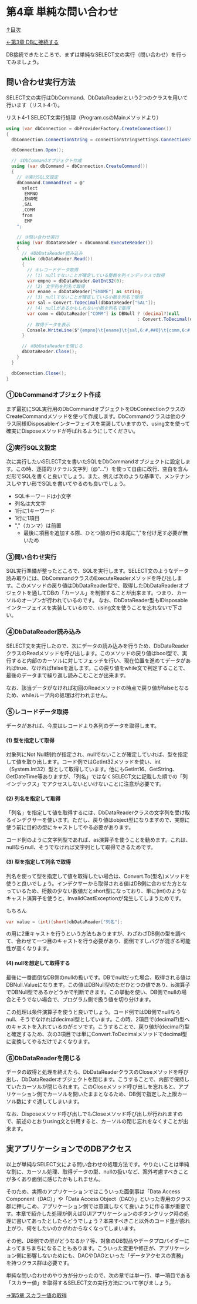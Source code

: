 第4章 単純な問い合わせ
=====

[↑目次](..\README.md "目次")

[←第3章 DBに接続する](03-connect-to-db.md)

DB接続できたところで、まずは単純なSELECT文の実行（問い合わせ）を行ってみましょう。

## 問い合わせ実行方法

SELECT文の実行はDbCommand、DbDataReaderという2つのクラスを用いて行います（リスト4-1）。

リスト4-1 SELECT文実行処理（Program.csのMainメソッドより）

```csharp
using (var dbConnection = dbProviderFactory.CreateConnection())
{
  dbConnection.ConnectionString = connectionStringSettings.ConnectionString;

  dbConnection.Open();

  // ①DbCommandオブジェクト作成
  using (var dbCommand = dbConnection.CreateCommand())
  {
    // ②実行SQL文設定
    dbCommand.CommandText = @"
      select
       EMPNO
      ,ENAME
      ,SAL
      ,COMM
      from
       EMP
    ";

    // ③問い合わせ実行
    using (var dbDataReader = dbCommand.ExecuteReader())
    {
      // ④DbDataReader読み込み
      while (dbDataReader.Read())
      {
        // ⑤レコードデータ取得
        // (1) nullでないことが確定している整数を列インデックスで取得
        var empno = dbDataReader.GetInt32(0);
        // (2) 文字列を列名で取得
        var ename = dbDataReader["ENAME"] as string;
        // (3) nullでないことが確定している小数を列名で取得
        var sal = Convert.ToDecimal(dbDataReader["SAL"]);
        // (4) nullがあるかもしれない小数を列名で取得
        var comm = dbDataReader["COMM"] is DBNull ? (decimal?)null
                                                  : Convert.ToDecimal(dbDataReader["COMM"]);
        // 取得データを表示
        Console.WriteLine($"{empno}\t{ename}\t{sal,6:#,##0}\t{comm,6:#,##0}");
      }

      // ⑥DbDataReaderを閉じる
      dbDataReader.Close();
    }
  }

  dbConnection.Close();
}
```

### ①DbCommandオブジェクト作成

まず最初にSQL実行用のDbCommandオブジェクトをDbConnectionクラスのCreateCommandメソッドを使って作成します。DbCommandクラスは他のクラス同様IDisposableインターフェイスを実装していますので、using文を使って確実にDisposeメソッドが呼ばれるようにしてください。

### ②実行SQL文設定

次に実行したいSELECT文を書いたSQLをDbCommandオブジェクトに設定します。この時、逐語的リテラル文字列（@"..."）を使って自由に改行、空白を含んだ形でSQLを書くと良いでしょう。また、例えば次のような基準で、メンテナンスしやすい形でSQLを書いてやるのも良いでしょう。

- SQLキーワードは小文字
- 列名は大文字
- 1行に1キーワード
- 1行に1項目
- ","（カンマ）は前置
    - 最後に項目を追加する際、ひとつ前の行の末尾に","を付け足す必要が無いため

### ③問い合わせ実行

SQL実行準備が整ったところで、SQLを実行します。SELECT文のようなデータ読み取りには、DbCommandクラスのExecuteReaderメソッドを呼び出します。このメソッドの戻り値はDbDataReader型で、取得したDbDataReaderオブジェクトを通してDBの「カーソル」を制御することが出来ます。つまり、カーソルのオープンが行われているのです。
なお、DbDataReader型もIDisposableインターフェイスを実装しているので、using文を使うことを忘れないで下さい。

### ④DbDataReader読み込み

SELECT文を実行したので、次にデータの読み込みを行うため、DbDataReaderクラスのReadメソッドを呼び出します。このメソッドの戻り値はbool型で、実行すると内部のカーソルに対してフェッチを行い、現在位置を進めてデータがあればtrue、なければfalseを返します。この戻り値をwhile文で判定することで、最後のデータまで繰り返し読みこむことが出来ます。

なお、該当データがなければ初回のReadメソッドの時点で戻り値がfalseとなるため、whileループ内の処理は行われません。

### ⑤レコードデータ取得

データがあれば、今度はレコードより各列のデータを取得します。

#### (1) 型を指定して取得

対象列にNot Null制約が指定され、nullでないことが確定していれば、型を指定して値を取り出します。コード例ではGetInt32メソッドを使い、int（System.Int32）型として取得しています。他にもGetInt16、GetString、GetDateTime等ありますが、「列名」ではなくSELECT文に記載した順での「列インデックス」でアクセスしないといけないことに注意が必要です。

#### (2) 列名を指定して取得

「列名」を指定して値を取得するには、DbDataReaderクラスの文字列を受け取るインデクサーを使います。ただし、戻り値はobject型になりますので、実際に使う前に目的の型にキャストしてやる必要があります。

コード例のように文字列型であれば、as演算子を使うことを勧めます。これは、nullならnull、そうでなければ文字列として取得できるためです。

#### (3) 型を指定して列名で取得

列名を使って型を指定して値を取得したい場合は、Convert.To(型名)メソッドを使うと良いでしょう。インデクサーから取得される値はDB側に合わせた方となっているため、桁数の少ない数値だとshort型になっており、単に(int)のようなキャスト演算子を使うと、InvalidCastExceptionが発生してしまうためです。

もちろん

```csharp
var value = (int)(short)dbDataReader["列名"];
```

の用に2重キャストを行うという方法もありますが、わざわざDB側の型を調べて、合わせて一つ目のキャストを行う必要があり、面倒ですしバグが混ざる可能性が高くなります。

#### (4) nullを想定して取得する

最後に一番面倒なDB側のnullの扱いです。DBでnullだった場合、取得される値はDBNull.Valueになります。この値はDBNull型のただひとつの値であり、is演算子でDBNull型であるかどうかで判断できます。この挙動を使い、DB側でnullの場合とそうでない場合で、プログラム側で扱う値を切り分けます。

この処理は条件演算子を使うと良いでしょう。コード例ではDB側でnullならnull、そうでなければdecimal型としています。この時、2項目で(decimal?)型へのキャストを入れているのがミソです。こうすることで、戻り値が(decimal?)型と確定するため、次の3項目では単にConvert.ToDecimalメソッドでdecimal型に変換してやるだけでよくなります。

### ⑥DbDataReaderを閉じる

データの取得と処理を終えたら、DbDataReaderクラスのCloseメソッドを呼び出し、DbDataReaderオブジェクトを閉じます。こうすることで、内部で保持していたカーソルが閉じられます。このCloseメソッド呼び出しを忘れると、アプリケーション側でカーソルを開いたままとなるため、DB側で指定した上限カーソル数にすぐ達してしまいます。

なお、Disposeメソッド呼び出しでもCloseメソッド呼び出しが行われますので、前述のとおりusing文と併用すると、カーソルの閉じ忘れをなくすことが出来ます。


## 実アプリケーションでのDBアクセス

以上が単純なSELECT文による問い合わせの処理方法です。やりたいことは単純な割に、カーソル処理、取得データの型、nullの扱いなど、案外考慮すべきことが多くあり面倒に感じたかもしれません。

そのため、実際のアプリケーションではこういった面倒事は「Data Access Component（DAC）」や「Data Access Object（DAO）」といった専用のクラス群に押しこめ、アプリケーション側では意識しなくて良いように作る事が重要です。本章で紹介した処理が例えばGUIアプリケーションのボタンクリック時の処理に書いてあったとしたらどうでしょう？本来すべきこと以外のコード量が膨れ上がり、何をしたいのかがわからなくなってしまいます。

その他、DB側での型がどうなるか？等、対象のDB製品やデータプロバイダーによってまちまちになることもあります。こういった変更や修正が、アプリケーション側に影響しないためにも、DACやDAOといった「データアクセスの責務」を持つクラス群は必要です。


単純な問い合わせのやり方が分かったので、次の章では単一行、単一項目である「スカラー値」を取得するSELECT文の実行方法について学びましょう。

[→第5章 スカラー値の取得](05-get-scalar-value.md)  
